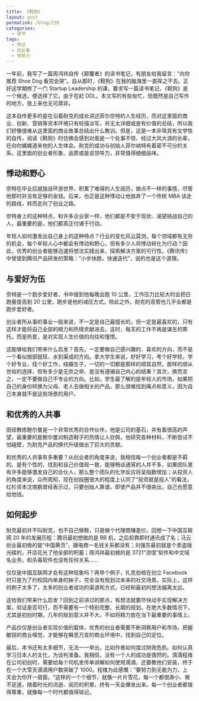 ```yaml
---
title: 《鞋狗》
layout: post
permalink: /blog/235
categories:
  - 读书
tags:
  - 传记
  - 创业者
  - 领导力
---
```


一年前，我写了一篇周鸿祎自传《颠覆者》的读书笔记，有朋友给我留言：“向你推荐 Shoe Dog 看完会哭”。自从那时，《鞋狗》在我的脑海里一直挥之不去。正好这学期修了一门 Startup Leadership 的课，要求写一篇读书笔记，《鞋狗》是一个候选，便选择了它。由于在赶 DDL，本文写的有些匆忙，但既然是自己写作的地方，放上来也无可厚非。

这本自传更多的是在沿着耐克的成长讲述菲尔奈特的人生经历，而对这里面的商业、创新、营销等资本环境只有轻描淡写，并无太详细或是有价值的总结，所以我们好像很难从这里面的商业故事总结出什么教训。但是，这是一本非常具有文学性的自传，阅读《鞋狗》时仿佛会感到对面是一个处事不惊、经过大风大浪的长辈，在向你娓娓道来他的人生体会。耐克的成功与创始人菲尔纳特有着密不可分的关系，这里面的创业者形象、品质或是说领导力，非常值得细细品味。

## 悸动和野心

奈特在毕业后就独自环游世界，积累了难得的人生阅历，做点不一样的事情，尽管他那时并没有足够的金钱。后来，也正是这种悸动让他放弃了一个传统 MBA 该走的路线，转而走向了创业之路。

奈特身上的这种特点，和许多企业家一样，他们都是不安于现状、渴望挑战自己的人，最重要的是，他们都真正付诸于行动。

年轻人如何激发出自己身上的这种特点？行业的变化风云莫测，每个领域都有无穷的机会，每个年轻人心中都会有悸动和野心，但有多少人将悸动转化为行动？因此，优秀的创业者能够迅速将想法实践出来，探索解决方案的可行性。《腾讯传》中曾提到腾讯产品研发的策略：“小步快跑，快速迭代”，说的也是这个道理。

## 与爱好为伍

奈特是一个跑步爱好者，书中提到他每晚会跑 10 公里，工作压力比较大时会把日跑量提高到 20 公里，跑步是他的减压方式，除此之外，耐克的高管也几乎全都是跑步爱好者。

创业者所从事的事业一般来说，不一定是自己最擅长的，但一定是最喜欢的，只有这样才能将自己全部的精力和热情贡献进去。这时，每天的工作不再是谋生的寄托，而是热爱，是对实现人生价值的向往和憧憬。

这能够给我们带来什么启发？首先，一定要做自己感兴趣的、喜欢的方向，而不是一个看似按部就班、水到渠成的方向。拿大学生来说，好好学习，考个好学校，学个好专业，找个好工作，结婚生子，一切的一切都是那样的顺其自然，那样的顺从世俗的选择，但有多少是无奈之举、是没有遵循自己内心的结果？其次，换而言之，一定不要做自己不专业的方向。比如，学生最了解的是年轻人的市场，如果把自己的身份转换为父母、老人去做相关的产品，那么很难找到痛点和意义，因为自己本身就不是这些场景的用户。

## 和优秀的人共事

田径教练鲍尔曼是一个非常优秀的合作伙伴，他是公司的基石，并有着很高的声望，最重要的是鲍尔曼对制造鞋子的热情让人钦佩，他研究各种材料，不断尝试不怕碰壁，为耐克产品的换代升级做出了巨大的贡献。

和优秀的人共事有多重要？从创业者的角度来说，我相信每一个创业者都是不羁的、是有个性的，找到和自己价值观一致，能够畅谈通宵的人并不多，如果团队里有许多能够激发自己的合伙人，那么整个团队的化学反应将呈指数增加；从投资人的角度来说，众所周知，现在创投圈很大的程度上认同了“投资就是投人”的看法，红杉资本沈南鹏曾经表示过，只要创始人靠谱，即使产品并不很突出，自己也愿意给他钱。

## 如何起步

耐克最初并不叫耐克，也不自己做鞋，只是做个代理商赚差价。回想一下中国互联网 20 年的发展历程：腾讯最初想做的是 BB 机，之后却靠即时通讯成了名；马云创业最初做的是“中国黄页”，跟电商一毛钱关系都没有；刘强东最初就是个卖盗版光碟的，开店花光了他全部的积蓄；周鸿祎最初做的是 3721“流氓”软件和中文域名业务，和杀毒软件也没有任何关系……

仅仅是中国互联网才会有这种现象吗？再举个例子，扎克伯格在创立 Facebook 时只是为了约校园内单身的妹子，完全没有规划过未来的社交场景。实际上，这样的例子太多了，太多的创业者成功的渠道和方式，已经和最初的想法偏离太远。

这给我们带来什么启发？回到之前讲过的那点，有想法就要尽快动手实现解决方案，验证是否可行，而不需要有一个特别完整、长期的规划。在绝大多数情况下，尤其是初创时期，几年的规划意义并不大，不如将精力放在当下最重要的事情上。

产品仅仅是创业者实现价值的载体，优秀的创业者需要不断洞察用户和市场，把握敏锐的商业嗅觉，才能够在瞬息万变的商业环境中，找到自己的定位。

最后，本书还有太多细节，无法一一举出，比如作者如何度过财政危机、如何认真学习日本人的文化，为谈判准备。我相信，没有一个人的成功是偶然的。滴滴程维在公司初创时，需要给每个司机发传单讲解如何使用滴滴，还要教他们安装，终于在一个大雪天滴滴用户数突破了 1000。程维为此感慨：”要努力到无能为力，上天会为你开一扇窗。“这样的一个个细节，就像一片片雪花，每一个都很渺小、微不足道，随着时光的流逝、阅历的积累，终有一天会爆发出来。每一个创业者都值得尊重，就像每一个时代都值得铭记。
